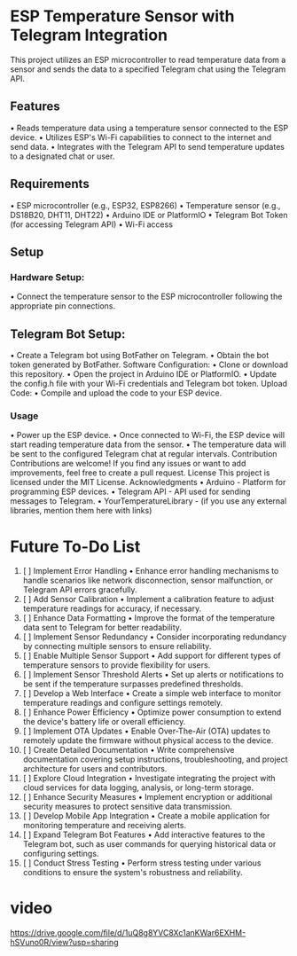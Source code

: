 
# ESP Temperature Sensor with Telegram Integration
This project utilizes an ESP microcontroller to read temperature data from a sensor and sends the data to a specified Telegram chat using the Telegram API.
## Features
 • Reads temperature data using a temperature sensor connected to the ESP device.
 • Utilizes ESP's Wi-Fi capabilities to connect to the internet and send data.
 • Integrates with the Telegram API to send temperature updates to a designated chat or user.
## Requirements
 • ESP microcontroller (e.g., ESP32, ESP8266)
 • Temperature sensor (e.g., DS18B20, DHT11, DHT22)
 • Arduino IDE or PlatformIO
 • Telegram Bot Token (for accessing Telegram API)
 • Wi-Fi access
## Setup
 ### Hardware Setup:
 • Connect the temperature sensor to the ESP microcontroller following the appropriate pin connections.
 ## Telegram Bot Setup:
 • Create a Telegram bot using BotFather on Telegram.
 • Obtain the bot token generated by BotFather.
  Software Configuration:
 • Clone or download this repository.
 • Open the project in Arduino IDE or PlatformIO.
 • Update the config.h file with your Wi-Fi credentials and Telegram bot token.
  Upload Code:
 • Compile and upload the code to your ESP device.
### Usage
 • Power up the ESP device.
 • Once connected to Wi-Fi, the ESP device will start reading temperature data from the sensor.
 • The temperature data will be sent to the configured Telegram chat at regular intervals.
Contribution
Contributions are welcome! If you find any issues or want to add improvements, feel free to create a pull request.
License
This project is licensed under the MIT License.
Acknowledgments
 • Arduino - Platform for programming ESP devices.
 • Telegram API - API used for sending messages to Telegram.
 • YourTemperatureLibrary - (if you use any external libraries, mention them here with links)

# Future To-Do List
1. [ ] Implement Error Handling
 • Enhance error handling mechanisms to handle scenarios like network disconnection, sensor malfunction, or Telegram API errors gracefully.
2. [ ] Add Sensor Calibration
 • Implement a calibration feature to adjust temperature readings for accuracy, if necessary.
3. [ ] Enhance Data Formatting
 • Improve the format of the temperature data sent to Telegram for better readability.
4. [ ] Implement Sensor Redundancy
 • Consider incorporating redundancy by connecting multiple sensors to ensure reliability.
5. [ ] Enable Multiple Sensor Support
 • Add support for different types of temperature sensors to provide flexibility for users.
6. [ ] Implement Sensor Threshold Alerts
 • Set up alerts or notifications to be sent if the temperature surpasses predefined thresholds.
7. [ ] Develop a Web Interface
 • Create a simple web interface to monitor temperature readings and configure settings remotely.
8. [ ] Enhance Power Efficiency
 • Optimize power consumption to extend the device's battery life or overall efficiency.
9. [ ] Implement OTA Updates
 • Enable Over-The-Air (OTA) updates to remotely update the firmware without physical access to the device.
10. [ ] Create Detailed Documentation
 • Write comprehensive documentation covering setup instructions, troubleshooting, and project architecture for users and contributors.
11. [ ] Explore Cloud Integration
 • Investigate integrating the project with cloud services for data logging, analysis, or long-term storage.
12. [ ] Enhance Security Measures
 • Implement encryption or additional security measures to protect sensitive data transmission.
13. [ ] Develop Mobile App Integration
 • Create a mobile application for monitoring temperature and receiving alerts.
14. [ ] Expand Telegram Bot Features
 • Add interactive features to the Telegram bot, such as user commands for querying historical data or configuring settings.
15. [ ] Conduct Stress Testing
 • Perform stress testing under various conditions to ensure the system's robustness and reliability.
# video 
https://drive.google.com/file/d/1uQ8g8YVC8Xc1anKWar6EXHM-hSVuno0R/view?usp=sharing